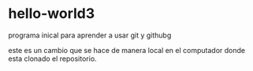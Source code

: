 # hello-world3
programa inical para aprender a usar git y githubg

este es un cambio que se hace de manera local en el computador donde esta clonado el repositorio.
